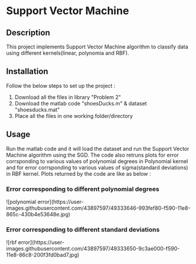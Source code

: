 # Support Vector Machine
## Description
This project implements Support Vector Machine algorithm to classify data using different kernels(linear, polynomia and RBF).
## Installation
Follow the below steps to set up the project :
1. Download all the files in library "Problem 2"
2. Download the matlab code "shoesDucks.m" & dataset "shoesducks.mat" 
3. Place all the files in one working folder/directory
## Usage
Run the matlab code and it will load the dataset and run the Support Vector Machine algorithm using the SGD. The code also retruns plots for error corrsponding to various values of polynomial degrees in Polynomial kernel and for error corrsponding to various values of sigma(standard deviations) in RBF kernel. Plots returned by the code are like as below :

<h3>Error corresponding to different polynomial degrees</h3>
![polynomial error](https://user-images.githubusercontent.com/43897597/49333646-993fef80-f590-11e8-865c-430b4e53648e.jpg)
<h3>Error corresponding to different standard deviations</h3>
![rbf error](https://user-images.githubusercontent.com/43897597/49333650-9c3ae000-f590-11e8-86c8-200f3fd0bad7.jpg)
